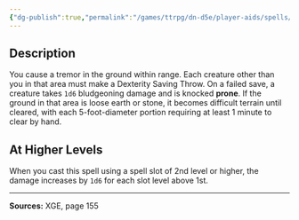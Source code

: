 ```yaml
---
{"dg-publish":true,"permalink":"/games/ttrpg/dn-d5e/player-aids/spells/level-1/earth-tremor/","tags":["TTRPG/DND/5e","verbal","somatic"]}
---
```



## Description
You cause a tremor in the ground within range.
Each creature other than you in that area must make a Dexterity Saving Throw.
On a failed save, a creature takes `1d6` bludgeoning damage and is knocked **prone**.
If the ground in that area is loose earth or stone, it becomes difficult terrain until cleared, with each 5-foot-diameter portion requiring at least 1 minute to clear by hand.

## At Higher Levels
When you cast this spell using a spell slot of 2nd level or higher, the damage increases by `1d6` for each slot level above 1st.

---

**Sources:** XGE, page 155

